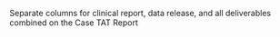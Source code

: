 Separate columns for clinical report, data release, and all deliverables combined on the Case TAT Report
